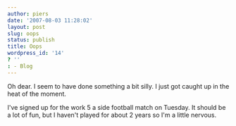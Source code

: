 ```yaml
---
author: piers
date: '2007-08-03 11:28:02'
layout: post
slug: oops
status: publish
title: Oops
wordpress_id: '14'
? ''
: - Blog
---
```


Oh dear. I seem to have done something a bit silly. I just got caught up in
the heat of the moment.

I've signed up for the work 5 a side football match on Tuesday. It should be a
lot of fun, but I haven't played for about 2 years so I'm a little nervous.

